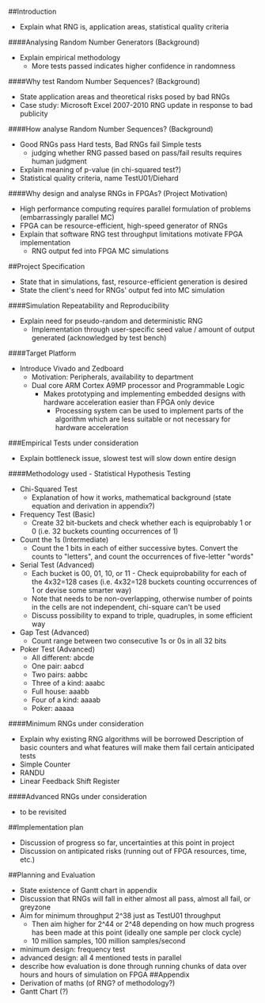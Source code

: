 ##Introduction
- Explain what RNG is, application areas, statistical quality criteria

####Analysing Random Number Generators (Background)
- Explain empirical methodology
  - More tests passed indicates higher confidence in randomness

####Why test Random Number Sequences? (Background)
- State application areas and theoretical risks posed by bad RNGs
- Case study: Microsoft Excel 2007-2010 RNG update in response to bad publicity

####How analyse Random Number Sequences? (Background)
  - Good RNGs pass Hard tests, Bad RNGs fail Simple tests
    - judging whether RNG passed based on pass/fail results requires human judgment
- Explain meaning of p-value (in chi-squared test?)
- Statistical quality criteria, name TestU01/Diehard

####Why design and analyse RNGs in FPGAs? (Project Motivation)
- High performance computing requires parallel formulation of problems (embarrassingly parallel MC)
- FPGA can be resource-efficient, high-speed generator of RNGs
- Explain that software RNG test throughput limitations motivate FPGA implementation
  - RNG output fed into FPGA MC simulations

##Project Specification
- State that in simulations, fast, resource-efficient generation is desired
- State the client's need for RNGs' output fed into MC simulation

####Simulation Repeatability and Reproducibility
- Explain need for pseudo-random and deterministic RNG
  - Implementation through user-specific seed value / amount of output generated (acknowledged by test bench)

####Target Platform
- Introduce Vivado and Zedboard
  - Motivation: Peripherals, availability to department
  - Dual core ARM Cortex A9MP processor and Programmable Logic
    - Makes prototyping and implementing embedded designs with hardware acceleration easier than FPGA only device
      - Processing system can be used to implement parts of the algorithm which are less suitable or not necessary for hardware acceleration

###Empirical Tests under consideration
- Explain bottleneck issue, slowest test will slow down entire design

####Methodology used - Statistical Hypothesis Testing
- Chi-Squared Test
  - Explanation of how it works, mathematical background (state equation and derivation in appendix?)
- Frequency Test (Basic)
  - Create 32 bit-buckets and check whether each is equiprobably 1 or 0 (i.e. 32 buckets counting occurrences of 1)
- Count the 1s (Intermediate)
  - Count the 1 bits in each of either successive bytes. Convert the counts to "letters", and count the occurrences of five-letter "words"
- Serial Test (Advanced)
  - Each bucket is 00, 01, 10, or 11 - Check equiprobability for each of the 4x32=128 cases (i.e. 4x32=128 buckets counting occurrences of 1 or devise some smarter way)
  - Note that needs to be non-overlapping, otherwise number of points in the cells are not independent, chi-square can't be used
  - Discuss possibility to expand to triple, quadruples, in some efficient way
- Gap Test (Advanced)
  - Count range between two consecutive 1s or 0s in all 32 bits
- Poker Test (Advanced)
  - All different: abcde
  - One pair: aabcd
  - Two pairs: aabbc
  - Three of a kind: aaabc
  - Full house: aaabb
  - Four of a kind: aaaab
  - Poker: aaaaa

####Minimum RNGs under consideration
- Explain why existing RNG algorithms will be borrowed
Description of basic counters and what features will make them fail certain anticipated tests
- Simple Counter
- RANDU
- Linear Feedback Shift Register

####Advanced RNGs under consideration
- to be revisited

##Implementation plan
- Discussion of progress so far, uncertainties at this point in project
- Discussion on antipicated risks (running out of FPGA resources, time, etc.)

##Planning and Evaluation
- State existence of Gantt chart in appendix
- Discussion that RNGs will fall in either almost all pass, almost all fail, or greyzone
- Aim for minimum throughput 2^38 just as TestU01 throughput
  - Then aim higher for 2^44 or 2^48 depending on how much progress has been made at this point (ideally one sample per clock cycle)
  - 10 million samples, 100 million samples/second
- minimum design: frequency test
- advanced design: all 4 mentioned tests in parallel
- describe how evaluation is done through running chunks of data over hours and hours of simulation on FPGA
##Appendix
- Derivation of maths (of RNG? of methodology?)
- Gantt Chart (?)
